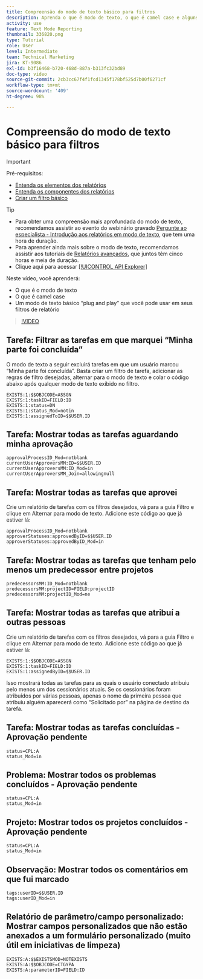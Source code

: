 ```yaml
---
title: Compreensão do modo de texto básico para filtros
description: Aprenda o que é modo de texto, o que é camel case e alguns modos de texto “plug and play” básicos que você pode usar em seus filtros de relatório no Workfront.
activity: use
feature: Text Mode Reporting
thumbnail: 336820.png
type: Tutorial
role: User
level: Intermediate
team: Technical Marketing
jira: KT-9086
exl-id: b3f16468-b720-468d-887a-b313fc32bd89
doc-type: video
source-git-commit: 2cb3cc67f4f1fcd1345f178bf525d7b00f6271cf
workflow-type: tm+mt
source-wordcount: '409'
ht-degree: 98%

---
```


# Compreensão do modo de texto básico para filtros

>[!IMPORTANT]
>
>Pré-requisitos:
>
>* [Entenda os elementos dos relatórios](https://experienceleague.adobe.com/docs/workfront-learn/tutorials-workfront/reporting/basic-reporting/reporting-elements.html?lang=pt-BR)
>* [Entenda os componentes dos relatórios](https://experienceleague.adobe.com/docs/workfront-learn/tutorials-workfront/reporting/basic-reporting/reporting-components.html?lang=pt-BR)
>* [Criar um filtro básico](https://experienceleague.adobe.com/docs/workfront-learn/tutorials-workfront/reporting/intermediate-reporting/basic-text-mode-for-filters.html?lang=en)

>[!TIP]
>
>* Para obter uma compreensão mais aprofundada do modo de texto, recomendamos assistir ao evento do webinário gravado [Pergunte ao especialista - Introdução aos relatórios em modo de texto](https://experienceleague.adobe.com/docs/workfront-events/events/reporting-and-dashboards/introduction-to-text-mode-reporting.html?lang=br), que tem uma hora de duração.
>* Para aprender ainda mais sobre o modo de texto, recomendamos assistir aos tutoriais de [Relatórios avançados](https://experienceleague.adobe.com/docs/workfront-learn/tutorials-workfront/reporting/advanced-reporting/welcome-to-advanced-reporting.html?lang=pt-BR), que juntos têm cinco horas e meia de duração.
>* Clique aqui para acessar [[!UICONTROL API Explorer]](https://developer.adobe.com/workfront/api-explorer/)


Neste vídeo, você aprenderá:

* O que é o modo de texto
* O que é camel case
* Um modo de texto básico “plug and play” que você pode usar em seus filtros de relatório

>[!VIDEO](https://video.tv.adobe.com/v/336820/?quality=12&learn=on)


## Tarefa: Filtrar as tarefas em que marquei “Minha parte foi concluída”

O modo de texto a seguir excluirá tarefas em que um usuário marcou “Minha parte foi concluída”. Basta criar um filtro de tarefa, adicionar as regras de filtro desejadas, alternar para o modo de texto e colar o código abaixo após qualquer modo de texto exibido no filtro.

```
EXISTS:1:$$OBJCODE=ASSGN  
EXISTS:1:taskID=FIELD:ID  
EXISTS:1:status=DN  
EXISTS:1:status_Mod=notin  
EXISTS:1:assignedToID=$$USER.ID 
```

## Tarefa: Mostrar todas as tarefas aguardando minha aprovação

```
approvalProcessID_Mod=notblank
currentUserApproversMM:ID=$$USER.ID
currentUserApproversMM:ID_Mod=in
currentUserApproversMM_Join=allowingnull
```

## Tarefa: Mostrar todas as tarefas que aprovei

Crie um relatório de tarefas com os filtros desejados, vá para a guia Filtro e clique em Alternar para modo de texto. Adicione este código ao que já estiver lá:

```
approvalProcessID_Mod=notblank
approverStatuses:approvedByID=$$USER.ID
approverStatuses:approvedByID_Mod=in
```

## Tarefa: Mostrar todas as tarefas que tenham pelo menos um predecessor entre projetos

```
predecessorsMM:ID_Mod=notblank
predecessorsMM:projectID=FIELD:projectID
predecessorsMM:projectID_Mod=ne
```

## Tarefa: Mostrar todas as tarefas que atribuí a outras pessoas

Crie um relatório de tarefas com os filtros desejados, vá para a guia Filtro e clique em Alternar para modo de texto. Adicione este código ao que já estiver lá:

```
EXISTS:1:$$OBJCODE=ASSGN
EXISTS:1:taskID=FIELD:ID
EXISTS:1:assignedByID=$$USER.ID
```

Isso mostrará todas as tarefas para as quais o usuário conectado atribuiu pelo menos um dos cessionários atuais. Se os cessionários foram atribuídos por várias pessoas, apenas o nome da primeira pessoa que atribuiu alguém aparecerá como “Solicitado por” na página de destino da tarefa.

## Tarefa: Mostrar todas as tarefas concluídas - Aprovação pendente

```
status=CPL:A
status_Mod=in
```


## Problema: Mostrar todos os problemas concluídos - Aprovação pendente

```
status=CPL:A
status_Mod=in
```


## Projeto: Mostrar todos os projetos concluídos - Aprovação pendente

```
status=CPL:A
status_Mod=in
```


## Observação: Mostrar todos os comentários em que fui marcado

```
tags:userID=$$USER.ID
tags:userID_Mod=in
```


## Relatório de parâmetro/campo personalizado: Mostrar campos personalizados que não estão anexados a um formulário personalizado (muito útil em iniciativas de limpeza)

```
EXISTS:A:$$EXISTSMOD=NOTEXISTS
EXISTS:A:$$OBJCODE=CTGYPA
EXISTS:A:parameterID=FIELD:ID
```
